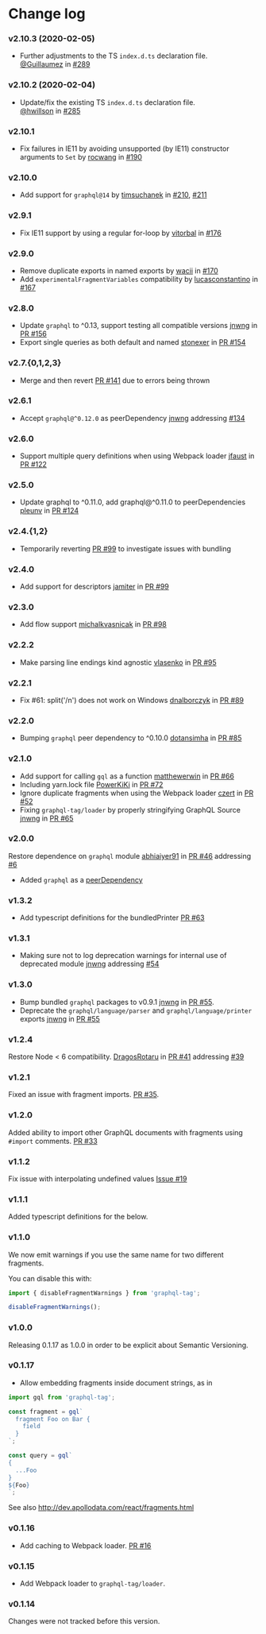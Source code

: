 # Change log

### v2.10.3 (2020-02-05)

* Further adjustments to the TS `index.d.ts` declaration file. <br/>
  [@Guillaumez](https://github.com/Guillaumez) in [#289](https://github.com/apollographql/graphql-tag/pull/289)

### v2.10.2 (2020-02-04)

* Update/fix the existing TS `index.d.ts` declaration file.  <br/>
  [@hwillson](https://github.com/hwillson) in [#285](https://github.com/apollographql/graphql-tag/pull/285)

### v2.10.1

* Fix failures in IE11 by avoiding unsupported (by IE11) constructor arguments to `Set` by [rocwang](https://github.com/rocwang) in [#190](https://github.com/apollographql/graphql-tag/pull/190)

### v2.10.0
* Add support for `graphql@14` by [timsuchanek](https://github.com/timsuchanek) in [#210](https://github.com/apollographql/graphql-tag/pull/210), [#211](https://github.com/apollographql/graphql-tag/pull/211)

### v2.9.1
* Fix IE11 support by using a regular for-loop by [vitorbal](https://github.com/vitorbal) in [#176](https://github.com/apollographql/graphql-tag/pull/176)

### v2.9.0
* Remove duplicate exports in named exports by [wacii](https://github.com/wacii) in [#170](https://github.com/apollographql/graphql-tag/pull/170)
* Add `experimentalFragmentVariables` compatibility by [lucasconstantino](https://github.com/lucasconstantino) in [#167](https://github.com/apollographql/graphql-tag/pull/167/)

### v2.8.0

* Update `graphql` to ^0.13, support testing all compatible versions [jnwng](https://github.com/jnwng) in
  [PR #156](https://github.com/apollographql/graphql-tag/pull/156)
* Export single queries as both default and named [stonexer](https://github.com/stonexer) in
  [PR #154](https://github.com/apollographql/graphql-tag/pull/154)

### v2.7.{0,1,2,3}

* Merge and then revert [PR #141](https://github.com/apollographql/graphql-tag/pull/141) due to errors being thrown

### v2.6.1

* Accept `graphql@^0.12.0` as peerDependency [jnwng](https://github.com/jnwng)
  addressing [#134](https://github.com/apollographql/graphql-tag/issues/134)

### v2.6.0

* Support multiple query definitions when using Webpack loader [jfaust](https://github.com/jfaust) in
  [PR #122](https://github.com/apollographql/graphql-tag/pull/122)

### v2.5.0

* Update graphql to ^0.11.0, add graphql@^0.11.0 to peerDependencies [pleunv](https://github.com/pleunv) in
  [PR #124](https://github.com/apollographql/graphql-tag/pull/124)

### v2.4.{1,2}

* Temporarily reverting [PR #99](https://github.com/apollographql/graphql-tag/pull/99) to investigate issues with
  bundling

### v2.4.0

* Add support for descriptors [jamiter](https://github.com/jamiter) in
  [PR #99](https://github.com/apollographql/graphql-tag/pull/99)

### v2.3.0

* Add flow support [michalkvasnicak](https://github.com/michalkvasnicak) in
  [PR #98](https://github.com/apollographql/graphql-tag/pull/98)

### v2.2.2

* Make parsing line endings kind agnostic [vlasenko](https://github.com/vlasenko) in
  [PR #95](https://github.com/apollographql/graphql-tag/pull/95)

### v2.2.1

* Fix #61: split('/n') does not work on Windows [dnalborczyk](https://github.com/dnalborczyk) in
  [PR #89](https://github.com/apollographql/graphql-tag/pull/89)

### v2.2.0

* Bumping `graphql` peer dependency to ^0.10.0 [dotansimha](https://github.com/dotansimha) in
  [PR #85](https://github.com/apollographql/graphql-tag/pull/85)

### v2.1.0

* Add support for calling `gql` as a function [matthewerwin](https://github.com/matthewerwin) in
  [PR #66](https://github.com/apollographql/graphql-tag/pull/66)
* Including yarn.lock file [PowerKiKi](https://github.com/PowerKiKi) in
  [PR #72](https://github.com/apollographql/graphql-tag/pull/72)
* Ignore duplicate fragments when using the Webpack loader [czert](https://github.com/czert) in
  [PR #52](https://github.com/apollographql/graphql-tag/pull/52)
* Fixing `graphql-tag/loader` by properly stringifying GraphQL Source [jnwng](https://github.com/jnwng) in
  [PR #65](https://github.com/apollographql/graphql-tag/pull/65)

### v2.0.0

Restore dependence on `graphql` module [abhiaiyer91](https://github.com/abhiaiyer91) in
[PR #46](https://github.com/apollographql/graphql-tag/pull/46) addressing
[#6](https://github.com/apollographql/graphql-tag/issues/6)

* Added `graphql` as a
  [peerDependency](https://github.com/apollographql/graphql-tag/commit/ac061dd16440e75c166c85b4bff5ba06c79c9356)

### v1.3.2

* Add typescript definitions for the bundledPrinter [PR #63](https://github.com/apollographql/graphql-tag/pull/63)

### v1.3.1

* Making sure not to log deprecation warnings for internal use of deprecated module [jnwng](https://github.com/jnwng)
  addressing [#54](https://github.com/apollographql/graphql-tag/issues/54#issuecomment-283301475)

### v1.3.0

* Bump bundled `graphql` packages to v0.9.1 [jnwng](https://github.com/jnwng) in
  [PR #55](https://github.com/apollographql/graphql-tag/pull/55).
* Deprecate the `graphql/language/parser` and `graphql/language/printer` exports [jnwng](https://github.com/jnwng) in
  [PR #55](https://github.com/apollographql/graphql-tag/pull/55)

### v1.2.4

Restore Node < 6 compatibility. [DragosRotaru](https://github.com/DragosRotaru) in
[PR #41](https://github.com/apollographql/graphql-tag/pull/41) addressing
[#39](https://github.com/apollographql/graphql-tag/issues/39)

### v1.2.1

Fixed an issue with fragment imports. [PR #35](https://github.com/apollostack/graphql-tag/issues/35).

### v1.2.0

Added ability to import other GraphQL documents with fragments using `#import` comments.
[PR #33](https://github.com/apollostack/graphql-tag/pull/33)

### v1.1.2

Fix issue with interpolating undefined values [Issue #19](https://github.com/apollostack/graphql-tag/issues/19)

### v1.1.1

Added typescript definitions for the below.

### v1.1.0

We now emit warnings if you use the same name for two different fragments.

You can disable this with:

```js
import { disableFragmentWarnings } from 'graphql-tag';

disableFragmentWarnings();
```

### v1.0.0

Releasing 0.1.17 as 1.0.0 in order to be explicit about Semantic Versioning.

### v0.1.17

* Allow embedding fragments inside document strings, as in

```js
import gql from 'graphql-tag';

const fragment = gql`
  fragment Foo on Bar {
    field
  }
`;

const query = gql`
{
  ...Foo
}
${Foo}
`;
```

See also http://dev.apollodata.com/react/fragments.html

### v0.1.16

* Add caching to Webpack loader. [PR #16](https://github.com/apollostack/graphql-tag/pull/16)

### v0.1.15

* Add Webpack loader to `graphql-tag/loader`.

### v0.1.14

Changes were not tracked before this version.
